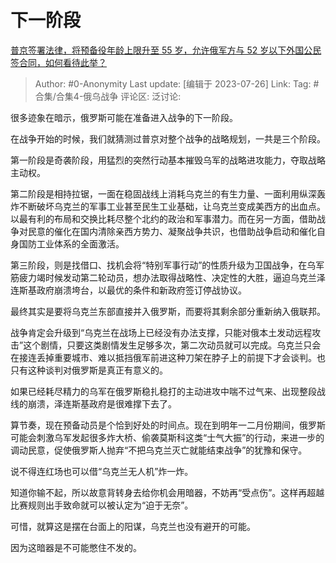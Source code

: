 # 下一阶段
[普京签署法律，将预备役年龄上限升至 55 岁，允许俄军方与 52 岁以下外国公民签合同，如何看待此举？](https://www.zhihu.com/question/613833650/answer/3136689144)

> Author: #0-Anonymity
> Last update: [编辑于 2023-07-26]
> Link:
> Tag: #合集/合集4-俄乌战争 
> 评论区:
> 泛讨论:

很多迹象在暗示，俄罗斯可能在准备进入战争的下一阶段。

在战争开始的时候，我们就猜测过普京对整个战争的战略规划，一共是三个阶段。

第一阶段是奇袭阶段，用猛烈的突然行动基本摧毁乌军的战略进攻能力，夺取战略主动权。

第二阶段是相持拉锯，一面在稳固战线上消耗乌克兰的有生力量、一面利用纵深轰炸不断破坏乌克兰的军事工业甚至民生工业基础，让乌克兰变成美西方的出血点。以最有利的布局和交换比耗尽整个北约的政治和军事潜力。而在另一方面，借助战争对民意的催化在国内清除亲西方势力、凝聚战争共识，也借助战争启动和催化自身国防工业体系的全面激活。

第三阶段，则是找借口、找机会将“特别军事行动”的性质升级为卫国战争，在乌军筋疲力竭时候发动第二轮动员，想办法取得战略性、决定性的大胜，逼迫乌克兰泽连斯基政府崩溃垮台，以最优的条件和新政府签订停战协议。

最终其实是要将乌克兰东部直接并入俄罗斯，而要将其剩余部分重新纳入俄联邦。

战争肯定会升级到“乌克兰在战场上已经没有办法支撑，只能对俄本土发动远程攻击”这个剧情，只要这类剧情发生足够多次，第二次动员就可以完成。乌克兰只会在接连丢掉重要城市、难以抵挡俄军前进这种刀架在脖子上的前提下才会谈判。也只有这种谈判对俄罗斯是真正有意义的。

如果已经耗尽精力的乌军在俄罗斯稳扎稳打的主动进攻中喘不过气来、出现整段战线的崩溃，泽连斯基政府是很难撑下去了。

算节奏，现在预备动员是个恰到好处的时间点。现在到明年一二月份期间，俄罗斯可能会刺激乌军发起很多炸大桥、偷袭莫斯科这类“士气大振”的行动，来进一步的调动民意，促使俄罗斯人抛弃“不把乌克兰灭亡就能结束战争”的犹豫和保守。

说不得连红场也可以借“乌克兰无人机”炸一炸。

知道你输不起，所以故意背转身去给你机会用暗器，不妨再“受点伤”。这样再超越比赛规则出手致命就可以被认定为“迫于无奈”。

可惜，就算这是摆在台面上的阳谋，乌克兰也没有避开的可能。

因为这暗器是不可能憋住不发的。
